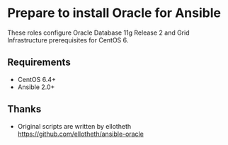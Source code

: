 # Prepare to install Oracle for Ansible

These roles configure Oracle Database 11g Release 2 and Grid Infrastructure
prerequisites for CentOS 6.

## Requirements

- CentOS 6.4+
- Ansible 2.0+

## Thanks

- Original scripts are written by ellotheth https://github.com/ellotheth/ansible-oracle
